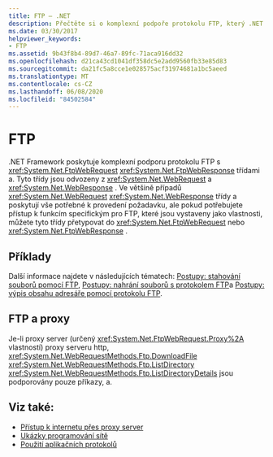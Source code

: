 ```yaml
---
title: FTP – .NET
description: Přečtěte si o komplexní podpoře protokolu FTP, který .NET Framework poskytuje pomocí tříd FtpWebRequest a FtpWebResponse.
ms.date: 03/30/2017
helpviewer_keywords:
- FTP
ms.assetid: 9b43f8b4-89d7-46a7-89fc-71aca916dd32
ms.openlocfilehash: d21ca43cd1041df358dc5e2add9560fb33e85d83
ms.sourcegitcommit: da21fc5a8cce1e028575acf31974681a1bc5aeed
ms.translationtype: MT
ms.contentlocale: cs-CZ
ms.lasthandoff: 06/08/2020
ms.locfileid: "84502584"
---
```

# <a name="ftp"></a>FTP

.NET Framework poskytuje komplexní podporu protokolu FTP s <xref:System.Net.FtpWebRequest> <xref:System.Net.FtpWebResponse> třídami a. Tyto třídy jsou odvozeny z <xref:System.Net.WebRequest> a <xref:System.Net.WebResponse> . Ve většině případů <xref:System.Net.WebRequest> <xref:System.Net.WebResponse> třídy a poskytují vše potřebné k provedení požadavku, ale pokud potřebujete přístup k funkcím specifickým pro FTP, které jsou vystaveny jako vlastnosti, můžete tyto třídy přetypovat do <xref:System.Net.FtpWebRequest> nebo <xref:System.Net.FtpWebResponse> .

## <a name="examples"></a>Příklady

Další informace najdete v následujících tématech: [Postupy: stahování souborů pomocí FTP](how-to-download-files-with-ftp.md), [Postupy: nahrání souborů s protokolem FTP](how-to-upload-files-with-ftp.md)a [Postupy: výpis obsahu adresáře pomocí protokolu FTP](how-to-list-directory-contents-with-ftp.md).

## <a name="ftp-and-proxies"></a>FTP a proxy

Je-li proxy server (určený <xref:System.Net.FtpWebRequest.Proxy%2A> vlastností) proxy serveru http, <xref:System.Net.WebRequestMethods.Ftp.DownloadFile> <xref:System.Net.WebRequestMethods.Ftp.ListDirectory> <xref:System.Net.WebRequestMethods.Ftp.ListDirectoryDetails> jsou podporovány pouze příkazy, a.

## <a name="see-also"></a>Viz také:

- [Přístup k internetu přes proxy server](accessing-the-internet-through-a-proxy.md)
- [Ukázky programování sítě](network-programming-samples.md)
- [Použití aplikačních protokolů](using-application-protocols.md)
